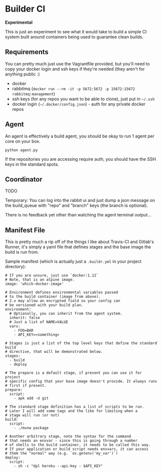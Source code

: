 # Builder CI

**Experimental**

This is just an experiment to see what it would take to build a simple CI system built around containers being used to guarantee clean builds.

## Requirements

You can pretty much just use the Vagrantfile provided, but you'll need to copy your docker login and ssh keys if they're needed (they aren't for anything public :)

* docker
* rabbitmq (`docker run --rm -it -p 5672:5672 -p 15672:15672 rabbitmq:management`)
* ssh keys (for any repos you want to be able to clone), just put in `~/.ssh`
* docker login (`~/.docker/config.json`) - auth for any private docker repos

## Agent

An agent is effectively a build agent, you should be okay to run 1 agent per core on your box.

    python agent.py

If the repositories you are accessing require auth, you should have the SSH keys in the standard spots.

## Coordinator

TODO

Temporary: You can log into the rabbit ui and just dump a json message on the build_queue with "repo" and "branch" keys (the branch is optional).

There is no feedback yet other than watching the agent terminal output...

## Manifest File

This is pretty much a rip off of the things I like about Travis-CI and Gitlab's Runner, it's simply a yaml file that defines stages and the base image the build is run from.

Sample manifest (which is actually just a `.buildr.yml` in your project directory):

    # If you are unsure, just use `docker:1.12`
    # Note, that is an alpine image.
    image: 'which-docker-image'
    
    # Environment defines environmental variables passed
    # to the build container (image from above).
    # 2.x may allow an encrypted field so your config can
    # be versioned with your build plan.
    environment:
      # Optionally, you can inherit from the agent system.
      inherit: false
      # Just a list of NAME=VALUE
      vars:
        - FOO=BAR
        - API_KEY=<something>
    
    # Stages is just a list of the top level keys that define the standard build
    # directive, that will be demonstrated below.
    stages:
      - build
      - deploy

    # The prepare is a default stage, if present you can use it for project
    # specific config that your base image doesn't provide. It always runs
    # first if present.
    prepare:
      script:
        - apk add -U git
        
    # The standard stage definition has a list of scripts to be run.
    # Later I will add some tags and the like for limiting when a 
    # stage will run (or not)
    build:
      script:
        - ./mvnw package
    
    # Another arbitrary stage, note the syntax for the command
    # that needs an envvar - since this is going through a number
    # of shells to the build container, it needs to be called this way.
    # If your application or build script needs envvars, it can access
    # them the "normal" way (e.g. `os.getenv('my_var')`)
    deploy:
      script:
        - sh -c "dpl heroku --api-key - $API_KEY"
